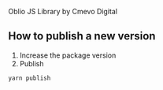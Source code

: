 Oblio JS Library by Cmevo Digital

## How to publish a new version

1. Increase the package version
2. Publish

```sh
yarn publish
```
